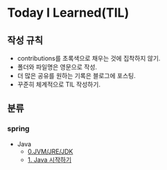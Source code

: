# Today I Learned(TIL)

## 작성 규칙
- contributions를 초록색으로 채우는 것에 집착하지 않기.
- 폴더와 파일명은 영문으로 작성.
- 더 많은 공유를 원하는 기록은 블로그에 포스팅.
- 꾸준히 체계적으로 TIL 작성하기. 

## 분류

### spring
- Java
	- [0.JVM/JRE/JDK](https://github.com/YeongJae0114/TIL/blob/main/Java-yalco/Java_0.md)
	- [1. Java 시작하기](https://github.com/YeongJae0114/TIL/blob/main/Java-yalco/Java_1.md)
